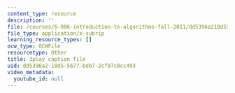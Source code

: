 ```yaml
---
content_type: resource
description: ''
file: /courses/6-006-introduction-to-algorithms-fall-2011/dd5396a210d55677beb72cf97c8cc493_hkAONP0aC9w.vtt
file_type: application/x-subrip
learning_resource_types: []
ocw_type: OCWFile
resourcetype: Other
title: 3play caption file
uid: dd5396a2-10d5-5677-beb7-2cf97c8cc493
video_metadata:
  youtube_id: null
---
```

